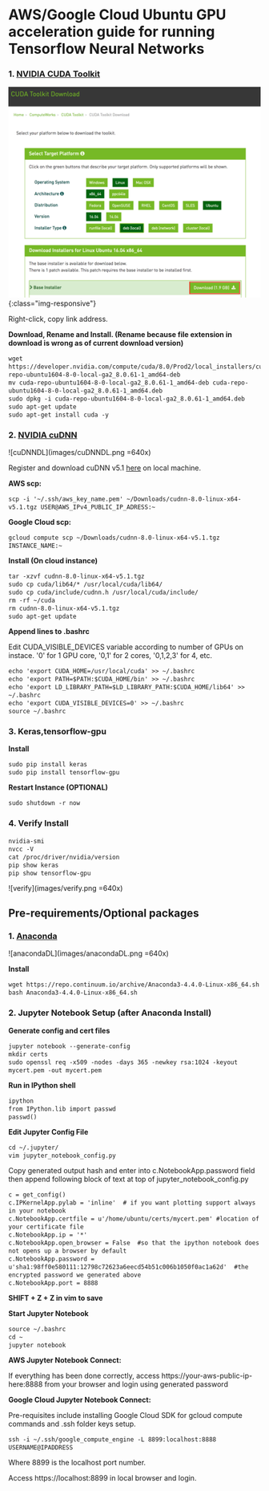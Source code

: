 AWS/Google Cloud Ubuntu GPU acceleration guide for running Tensorflow Neural Networks
==============================================


### 1. [NVIDIA CUDA Toolkit](https://developer.nvidia.com/cuda-downloads)

![CUDADL](images/CUDATKDL.png){:class="img-responsive"}

Right-click, copy link address.

**Download, Rename and Install. (Rename because file extension in download is wrong as of current download version)**

```
wget https://developer.nvidia.com/compute/cuda/8.0/Prod2/local_installers/cuda-repo-ubuntu1604-8-0-local-ga2_8.0.61-1_amd64-deb
mv cuda-repo-ubuntu1604-8-0-local-ga2_8.0.61-1_amd64-deb cuda-repo-ubuntu1604-8-0-local-ga2_8.0.61-1_amd64.deb
sudo dpkg -i cuda-repo-ubuntu1604-8-0-local-ga2_8.0.61-1_amd64.deb
sudo apt-get update
sudo apt-get install cuda -y
```

### 2. [NVIDIA cuDNN](https://developer.nvidia.com/rdp/cudnn-download)

![cuDNNDL](images/cuDNNDL.png =640x)

Register and download cuDNN v5.1 [here](https://developer.nvidia.com/rdp/cudnn-download) on local machine.

**AWS scp:**

```
scp -i '~/.ssh/aws_key_name.pem' ~/Downloads/cudnn-8.0-linux-x64-v5.1.tgz USER@AWS_IPv4_PUBLIC_IP_ADRESS:~
```

**Google Cloud scp:**

```
gcloud compute scp ~/Downloads/cudnn-8.0-linux-x64-v5.1.tgz INSTANCE_NAME:~
```

**Install (On cloud instance)**

```
tar -xzvf cudnn-8.0-linux-x64-v5.1.tgz  
sudo cp cuda/lib64/* /usr/local/cuda/lib64/  
sudo cp cuda/include/cudnn.h /usr/local/cuda/include/  
rm -rf ~/cuda  
rm cudnn-8.0-linux-x64-v5.1.tgz  
sudo apt-get update  
```

**Append lines to .bashrc**

Edit CUDA_VISIBLE_DEVICES variable according to number of GPUs on instace. '0' for 1 GPU core, '0,1' for 2 cores, '0,1,2,3' for 4, etc.

```
echo 'export CUDA_HOME=/usr/local/cuda' >> ~/.bashrc  
echo 'export PATH=$PATH:$CUDA_HOME/bin' >> ~/.bashrc  
echo 'export LD_LIBRARY_PATH=$LD_LIBRARY_PATH:$CUDA_HOME/lib64' >> ~/.bashrc
echo 'export CUDA_VISIBLE_DEVICES=0' >> ~/.bashrc  
source ~/.bashrc
```

### 3. Keras,tensorflow-gpu

**Install**

```
sudo pip install keras
sudo pip install tensorflow-gpu
```

**Restart Instance (OPTIONAL)**

```
sudo shutdown -r now
```

### 4. Verify Install

```
nvidia-smi
nvcc -V
cat /proc/driver/nvidia/version
pip show keras
pip show tensorflow-gpu
```

![verify](images/verify.png =640x)


## Pre-requirements/Optional packages

### 1. [Anaconda](https://www.continuum.io/downloads)

![anacondaDL](images/anacondaDL.png =640x)

**Install**

```
wget https://repo.continuum.io/archive/Anaconda3-4.4.0-Linux-x86_64.sh
bash Anaconda3-4.4.0-Linux-x86_64.sh
```

### 2. Jupyter Notebook Setup (after Anaconda Install)

**Generate config and cert files**

```
jupyter notebook --generate-config
mkdir certs
sudo openssl req -x509 -nodes -days 365 -newkey rsa:1024 -keyout mycert.pem -out mycert.pem
```

**Run in IPython shell**

```
ipython
from IPython.lib import passwd
passwd()
```

**Edit Jupyter Config File**

```
cd ~/.jupyter/
vim jupyter_notebook_config.py 
```

Copy generated output hash and enter into c.NotebookApp.password field then append following block of text at top of jupyter_notebook_config.py 

```
c = get_config()
c.IPKernelApp.pylab = 'inline'  # if you want plotting support always in your notebook
c.NotebookApp.certfile = u'/home/ubuntu/certs/mycert.pem' #location of your certificate file
c.NotebookApp.ip = '*'
c.NotebookApp.open_browser = False  #so that the ipython notebook does not opens up a browser by default
c.NotebookApp.password = u'sha1:98ff0e580111:12798c72623a6eecd54b51c006b1050f0ac1a62d'  #the encrypted password we generated above
c.NotebookApp.port = 8888
```

**SHIFT + Z + Z in vim to save**

**Start Jupyter Notebook**

```
source ~/.bashrc
cd ~
jupyter notebook
```

**AWS Jupyter Notebook Connect:**

If everything has been done correctly, access https://your-aws-public-ip-here:8888 from your browser and login using generated password

**Google Cloud Jupyter Notebook Connect:**

Pre-requisites include installing Google Cloud SDK for gcloud compute commands and .ssh folder keys setup.

```
ssh -i ~/.ssh/google_compute_engine -L 8899:localhost:8888 USERNAME@IPADDRESS
```

Where 8899 is the localhost port number.

Access https://localhost:8899 in local browser and login.
